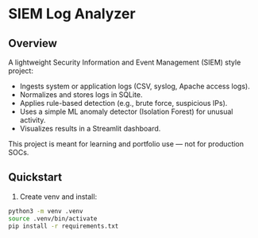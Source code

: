 # SIEM Log Analyzer

## Overview
A lightweight Security Information and Event Management (SIEM) style project:
- Ingests system or application logs (CSV, syslog, Apache access logs).
- Normalizes and stores logs in SQLite.
- Applies rule-based detection (e.g., brute force, suspicious IPs).
- Uses a simple ML anomaly detector (Isolation Forest) for unusual activity.
- Visualizes results in a Streamlit dashboard.

This project is meant for learning and portfolio use — not for production SOCs.

## Quickstart
1. Create venv and install:
```bash
python3 -m venv .venv
source .venv/bin/activate
pip install -r requirements.txt
